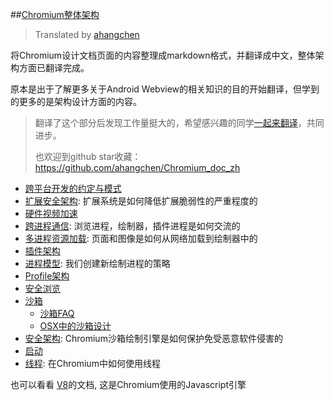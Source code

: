  ##[Chromium整体架构](README.md)
 > Translated by [ahangchen](https://github.com/ahangchen/)
 
 将Chromium设计文档页面的内容整理成markdown格式，并翻译成中文，整体架构方面已翻译完成。
 
 原本是出于了解更多关于Android Webview的相关知识的目的开始翻译，但学到的更多的是架构设计方面的内容。
 
 > 翻译了这个部分后发现工作量挺大的，希望感兴趣的同学[一起来翻译](https://github.com/ahangchen/Chromium_doc_zh)，共同进步。
 > 
 > 也欢迎到github star收藏：https://github.com/ahangchen/Chromium_doc_zh
 
  - [跨平台开发的约定与模式](Conventions_and_patterns_for_multi-platform_development.md)
  - [扩展安全架构](Extension_Security_Architecture.md): 扩展系统是如何降低扩展脆弱性的严重程度的
  - [硬件视频加速](HW_Video_Acceleration_in_Chrom{eium}{OS}.md)
  - [跨进程通信](Inter-process_Communication.md): 浏览进程，绘制器，插件进程是如何交流的
  - [多进程资源加载](Multi-process_Resource_Loading.md): 页面和图像是如何从网络加载到绘制器中的
  - [插件架构](Plugin_Architecture.md)
  - [进程模型](Process_Models.md): 我们创建新绘制进程的策略
  - [Profile架构](Profile_Architecture.md)
  - [安全浏览](SafeBrowsing.md)
  - [沙箱](Sandbox.md)
    - [沙箱FAQ](Sandbox_FAQ.md)
    - [OSX中的沙箱设计](OSX_Sandbox_design.md)
  - [安全架构](Security_Architecture.md): Chromium沙箱绘制引擎是如何保护免受恶意软件侵害的
  - [启动](Startup.md)
  - [线程](Threading.md): 在Chromium中如何使用线程
  
 也可以看看 [V8](http://code.google.com/apis/v8/)的文档, 这是Chromium使用的Javascript引擎
